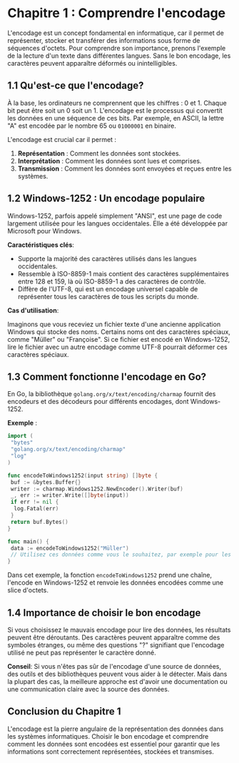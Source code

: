 # Chapitre 1 : Comprendre l'encodage

L'encodage est un concept fondamental en informatique, car il permet de représenter, stocker et transférer des informations sous forme de séquences d'octets. Pour comprendre son importance, prenons l'exemple de la lecture d'un texte dans différentes langues. Sans le bon encodage, les caractères peuvent apparaître déformés ou inintelligibles.

## 1.1 Qu'est-ce que l'encodage?

À la base, les ordinateurs ne comprennent que les chiffres : 0 et 1. Chaque bit peut être soit un 0 soit un 1. L'encodage est le processus qui convertit les données en une séquence de ces bits. Par exemple, en ASCII, la lettre "A" est encodée par le nombre 65 ou `01000001` en binaire.

L'encodage est crucial car il permet :

1. **Représentation** : Comment les données sont stockées.
2. **Interprétation** : Comment les données sont lues et comprises.
3. **Transmission** : Comment les données sont envoyées et reçues entre les systèmes.

## 1.2 Windows-1252 : Un encodage populaire

Windows-1252, parfois appelé simplement "ANSI", est une page de code largement utilisée pour les langues occidentales. Elle a été développée par Microsoft pour Windows.

**Caractéristiques clés**:

- Supporte la majorité des caractères utilisés dans les langues occidentales.
- Ressemble à ISO-8859-1 mais contient des caractères supplémentaires entre 128 et 159, là où ISO-8859-1 a des caractères de contrôle.
- Diffère de l'UTF-8, qui est un encodage universel capable de représenter tous les caractères de tous les scripts du monde.

**Cas d'utilisation**:

Imaginons que vous receviez un fichier texte d'une ancienne application Windows qui stocke des noms. Certains noms ont des caractères spéciaux, comme "Müller" ou "Françoise". Si ce fichier est encodé en Windows-1252, lire le fichier avec un autre encodage comme UTF-8 pourrait déformer ces caractères spéciaux.

## 1.3 Comment fonctionne l'encodage en Go?

En Go, la bibliothèque `golang.org/x/text/encoding/charmap` fournit des encodeurs et des décodeurs pour différents encodages, dont Windows-1252.

**Exemple** :

```go
import (
 "bytes"
 "golang.org/x/text/encoding/charmap"
 "log"
)

func encodeToWindows1252(input string) []byte {
 buf := &bytes.Buffer{}
 writer := charmap.Windows1252.NewEncoder().Writer(buf)
 _, err := writer.Write([]byte(input))
 if err != nil {
  log.Fatal(err)
 }
 return buf.Bytes()
}

func main() {
 data := encodeToWindows1252("Müller")
 // Utilisez ces données comme vous le souhaitez, par exemple pour les écrire dans un fichier.
}
```

Dans cet exemple, la fonction `encodeToWindows1252` prend une chaîne, l'encode en Windows-1252 et renvoie les données encodées comme une slice d'octets.

## 1.4 Importance de choisir le bon encodage

Si vous choisissez le mauvais encodage pour lire des données, les résultats peuvent être déroutants. Des caractères peuvent apparaître comme des symboles étranges, ou même des questions "?" signifiant que l'encodage utilisé ne peut pas représenter le caractère donné.

**Conseil**: Si vous n'êtes pas sûr de l'encodage d'une source de données, des outils et des bibliothèques peuvent vous aider à le détecter. Mais dans la plupart des cas, la meilleure approche est d'avoir une documentation ou une communication claire avec la source des données.

## Conclusion du Chapitre 1

L'encodage est la pierre angulaire de la représentation des données dans les systèmes informatiques. Choisir le bon encodage et comprendre comment les données sont encodées est essentiel pour garantir que les informations sont correctement représentées, stockées et transmises.
